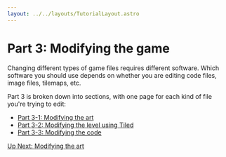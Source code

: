 ```yaml
---
layout: ../../layouts/TutorialLayout.astro
---
```

# Part 3: Modifying the game
Changing different types of game files requires different software. Which software you should use depends on whether you are editing code files, image files, tilemaps, etc.

Part 3 is broken down into sections, with one page for each kind of file you're trying to edit:

- [Part 3-1: Modifying the art](/tutorial/part-3-1-modifying-the-art)
- [Part 3-2: Modifying the level using Tiled](/tutorial/part-3-2-modifying-the-level)
- [Part 3-3: Modifying the code](/tutorial/part-3-3-modifying-the-code)

<a href="/tutorial/part-3-1-modifying-the-art" class="next">Up Next: Modifying the art</a>